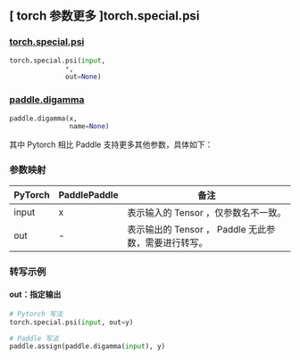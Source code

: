 ## [ torch 参数更多 ]torch.special.psi
### [torch.special.psi](https://pytorch.org/docs/stable/special.html#torch.special.psi)
```python
torch.special.psi(input,
              *,
              out=None)
```

### [paddle.digamma](https://www.paddlepaddle.org.cn/documentation/docs/zh/api/paddle/special.digamma_cn.html)
```python
paddle.digamma(x,
               name=None)
```

其中 Pytorch 相比 Paddle 支持更多其他参数，具体如下：
### 参数映射
| PyTorch       | PaddlePaddle | 备注                                                   |
| ------------- | ------------ | ------------------------------------------------------ |
|  input  |  x  | 表示输入的 Tensor ，仅参数名不一致。  |
|  out  | -  | 表示输出的 Tensor ， Paddle 无此参数，需要进行转写。    |

### 转写示例
#### out：指定输出
```python
# Pytorch 写法
torch.special.psi(input, out=y)

# Paddle 写法
paddle.assign(paddle.digamma(input), y)
```
